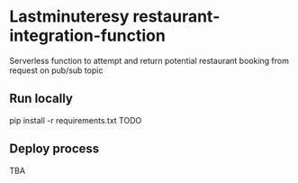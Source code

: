 <h1>Lastminuteresy restaurant-integration-function</h1>

<p>
Serverless function to attempt and return potential restaurant booking from request on pub/sub topic
</p>

<h2>Run locally</h2>
<p>
pip install -r requirements.txt
TODO
</p>

<h2>Deploy process</h2>
TBA
<!-- <p>prerequisties: docker image for linux (see above) and gcloud auth / credentials configured</p>
<ul>
<li>push artifact (image) <br>
docker push europe-west1-docker.pkg.dev/${PROJECT_ID}/lastminuteresy/table-service:tag</li>
<li>(optional) credentials for cluster<br>
gcloud container clusters get-credentials hello-cluster --region europe-west1</li>
<li><strong>create deployment for new image</strong><br>
kubectl create deployment table-service --image=europe-west1-docker.pkg.dev/${PROJECT_ID}/lastminuteresy/table-service:tag</li>
<br>alternative rolling update only <br>
kubectl set image deployment/table-service table-service=europe-west1-docker.pkg.dev/${PROJECT_ID}/hello-repo/hello-app:new-tag
<li>set replicas (if needed)<br>
kubectl scale deployment table-service --replicas=3
<br>autoscaling (optional)<br>
kubectl autoscale deployment table-service --cpu-percent=80 --min=1 --max=5
<li>???</li>
<li>Profit</li>

</ul>
-->